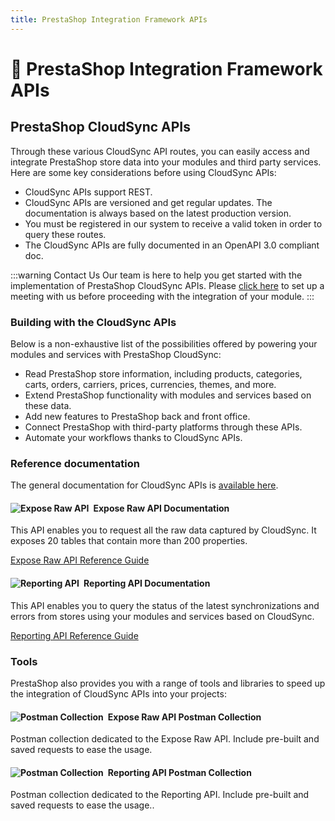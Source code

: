```yaml
---
title: PrestaShop Integration Framework APIs
---
```


# :electric_plug: PrestaShop Integration Framework APIs

<!--- Billing API Section to add when available --->

## PrestaShop CloudSync APIs

Through these various CloudSync API routes, you can easily access and integrate PrestaShop store data into your modules and third party services. Here are some key considerations before using CloudSync APIs:

- CloudSync APIs support REST.
- CloudSync APIs are versioned and get regular updates. The documentation is always based on the latest production version.
- You must be registered in our system to receive a valid token in order to query these routes.
- The CloudSync APIs are fully documented in an OpenAPI 3.0 compliant doc.

:::warning Contact Us
Our team is here to help you get started with the implementation of PrestaShop CloudSync APIs. Please [click here](https://meetings.hubspot.com/esteban-martin3/prestashop-new-framework-integration-meeting) to set up a meeting with us before proceeding with the integration of your module.
:::


### Building with the CloudSync APIs

Below is a non-exhaustive list of the possibilities offered by powering your modules and services with PrestaShop CloudSync:

- Read PrestaShop store information, including products, categories, carts, orders, carriers, prices, currencies, themes, and more.
- Extend PrestaShop functionality with modules and services based on these data.
- Add new features to PrestaShop back and front office.
- Connect PrestaShop with third-party platforms through these APIs.
- Automate your workflows thanks to CloudSync APIs.

### Reference documentation

The general documentation for CloudSync APIs is [available here](https://docs.cloudsync.prestashop.com/). 

#### ![Expose Raw API](/assets/images/cloudsync/cloudsync-expose-raw-api.png)&ensp;Expose Raw API Documentation

This API enables you to request all the raw data captured by CloudSync. It exposes 20 tables that contain more than 200 properties.

[Expose Raw API Reference Guide](https://docs.cloudsync.prestashop.com/api-doc/expose-raw-api#/)

#### ![Reporting API](/assets/images/cloudsync/cloudsync-reporting-api.png)&ensp;Reporting API Documentation

This API enables you to query the status of the latest synchronizations and errors from stores using your modules and services based on CloudSync.

[Reporting API Reference Guide](https://docs.cloudsync.prestashop.com/api-doc/reporting-api#/)

### Tools
PrestaShop also provides you with a range of tools and libraries to speed up the integration of CloudSync APIs into your projects:

#### ![Postman Collection](/assets/images/cloudsync/cloudsync-postman-collection.png)&ensp;Expose Raw API Postman Collection

Postman collection dedicated to the Expose Raw API. Include pre-built and saved requests to ease the usage.

<!--- Link to add when available --->

#### ![Postman Collection](/assets/images/cloudsync/cloudsync-postman-collection.png)&ensp;Reporting API Postman Collection

Postman collection dedicated to the Reporting API. Include pre-built and saved requests to ease the usage..

<!--- Link to add when available --->